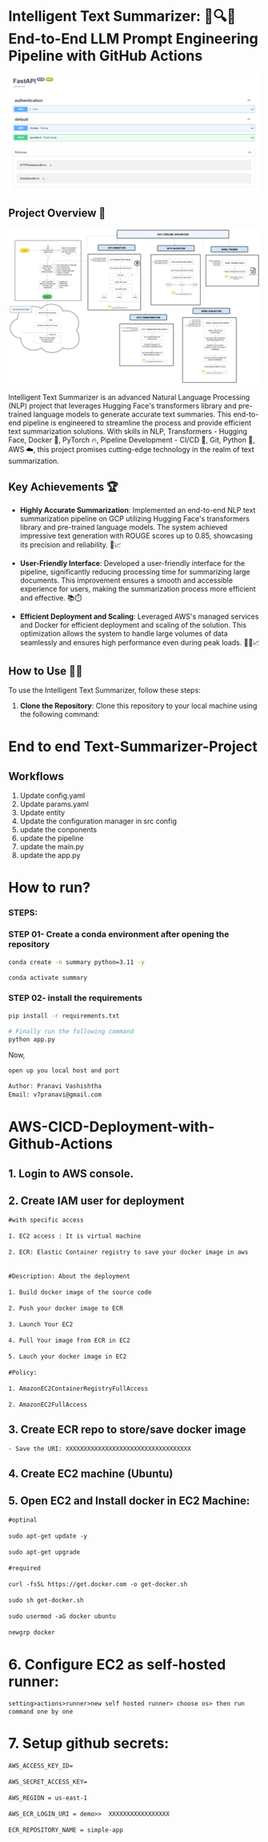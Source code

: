# Intelligent Text Summarizer: 📝🔍📜 End-to-End LLM Prompt Engineering Pipeline with GitHub Actions

![Intelligent Text Summarizer](https://github.com/pvashish/End_to_End_Text_Summarizer/blob/main/textS.PNG)

## Project Overview 🚀

![flowchart](https://github.com/pvashish/End_to_End_Text_Summarizer/blob/main/flowchart.png)

Intelligent Text Summarizer is an advanced Natural Language Processing (NLP) project that leverages Hugging Face's transformers library and pre-trained language models to generate accurate text summaries. This end-to-end pipeline is engineered to streamline the process and provide efficient text summarization solutions. With skills in NLP, Transformers - Hugging Face, Docker 🐳, PyTorch 🔥, Pipeline Development - CI/CD 🔄, Git, Python 🐍, AWS ☁️, this project promises cutting-edge technology in the realm of text summarization.

## Key Achievements 🏆

- **Highly Accurate Summarization**: Implemented an end-to-end NLP text summarization pipeline on GCP utilizing Hugging Face's transformers library and pre-trained language models. The system achieved impressive text generation with ROUGE scores up to 0.85, showcasing its precision and reliability. 🎯📈

- **User-Friendly Interface**: Developed a user-friendly interface for the pipeline, significantly reducing processing time for summarizing large documents. This improvement ensures a smooth and accessible experience for users, making the summarization process more efficient and effective. 📚⏱️

- **Efficient Deployment and Scaling**: Leveraged AWS's managed services and Docker for efficient deployment and scaling of the solution. This optimization allows the system to handle large volumes of data seamlessly and ensures high performance even during peak loads. 🚀💨📈

## How to Use 📝🔧

To use the Intelligent Text Summarizer, follow these steps:

1. **Clone the Repository**: Clone this repository to your local machine using the following command:




# End to end Text-Summarizer-Project

## Workflows

1. Update config.yaml
2. Update params.yaml
3. Update entity
4. Update the configuration manager in src config
5. update the conponents
6. update the pipeline
7. update the main.py
8. update the app.py


# How to run?
### STEPS:


### STEP 01- Create a conda environment after opening the repository

```bash
conda create -n summary python=3.11 -y
```

```bash
conda activate summary
```


### STEP 02- install the requirements
```bash
pip install -r requirements.txt
```


```bash
# Finally run the following command
python app.py
```

Now,
```bash
open up you local host and port
```


```bash
Author: Pranavi Vashishtha
Email: v7pranavi@gmail.com

```



# AWS-CICD-Deployment-with-Github-Actions

## 1. Login to AWS console.

## 2. Create IAM user for deployment

	#with specific access

	1. EC2 access : It is virtual machine

	2. ECR: Elastic Container registry to save your docker image in aws


	#Description: About the deployment

	1. Build docker image of the source code

	2. Push your docker image to ECR

	3. Launch Your EC2 

	4. Pull Your image from ECR in EC2

	5. Lauch your docker image in EC2

	#Policy:

	1. AmazonEC2ContainerRegistryFullAccess

	2. AmazonEC2FullAccess

	
## 3. Create ECR repo to store/save docker image
    - Save the URI: XXXXXXXXXXXXXXXXXXXXXXXXXXXXXXXXXXX

	
## 4. Create EC2 machine (Ubuntu) 

## 5. Open EC2 and Install docker in EC2 Machine:
	
	
	#optinal

	sudo apt-get update -y

	sudo apt-get upgrade
	
	#required

	curl -fsSL https://get.docker.com -o get-docker.sh

	sudo sh get-docker.sh

	sudo usermod -aG docker ubuntu

	newgrp docker
	
# 6. Configure EC2 as self-hosted runner:
    setting>actions>runner>new self hosted runner> choose os> then run command one by one


# 7. Setup github secrets:

    AWS_ACCESS_KEY_ID=

    AWS_SECRET_ACCESS_KEY=

    AWS_REGION = us-east-1

    AWS_ECR_LOGIN_URI = demo>>  XXXXXXXXXXXXXXXXX

    ECR_REPOSITORY_NAME = simple-app
